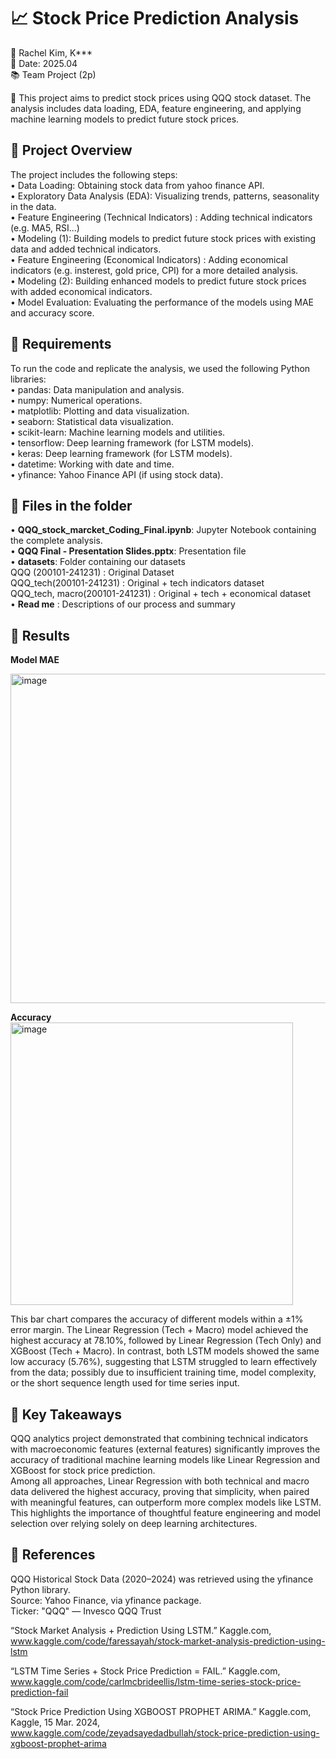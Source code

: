 # 📈 Stock Price Prediction Analysis

📎 Rachel Kim, K***  
📅 Date: 2025.04  
📚 Team Project (2p)  


📝 This project aims to predict stock prices using QQQ stock dataset. The analysis includes data loading, EDA, feature engineering, and applying machine learning models to predict future stock prices.


    
## 📂 Project Overview
The project includes the following steps:  
•	Data Loading: Obtaining stock data from yahoo finance API.  
•	Exploratory Data Analysis (EDA): Visualizing trends, patterns, seasonality in the data.  
•	Feature Engineering (Technical Indicators) : Adding technical indicators (e.g. MA5, RSI...)  
•	Modeling (1): Building models to predict future stock prices with existing data and added technical indicators.  
•	Feature Engineering (Economical Indicators) : Adding economical indicators (e.g. insterest, gold price, CPI) for a more detailed analysis.  
•	Modeling (2): Building enhanced models to predict future stock prices with added economical indicators.  
•	Model Evaluation: Evaluating the performance of the models using MAE and accuracy score.  



## 📂 Requirements  
To run the code and replicate the analysis, we used the following Python libraries:  
•	pandas: Data manipulation and analysis.  
•	numpy: Numerical operations.  
•	matplotlib: Plotting and data visualization.  
•	seaborn: Statistical data visualization.  
•	scikit-learn: Machine learning models and utilities.  
•	tensorflow: Deep learning framework (for LSTM models).  
•	keras: Deep learning framework (for LSTM models).  
•	datetime: Working with date and time.  
•	yfinance: Yahoo Finance API (if using stock data).  

## 📂 Files in the folder  
•	**QQQ_stock_marcket_Coding_Final.ipynb**: Jupyter Notebook containing the complete analysis.    
•	**QQQ Final - Presentation Slides.pptx**: Presentation file    
•	**datasets**: Folder containing our datasets   
QQQ (200101-241231) : Original Dataset   
QQQ_tech(200101-241231) : Original + tech indicators dataset   
QQQ_tech, macro(200101-241231) : Original + tech + economical dataset  
•	**Read me** : Descriptions of our process and summary  





## 📂 Results  
**Model MAE**  

<img width="527" alt="image" src="https://github.com/user-attachments/assets/1ef36030-895c-45b8-91b7-2ba7a26f1dce" />  


**Accuracy**  
<img width="452" alt="image" src="https://github.com/user-attachments/assets/0171a2be-274b-4dc8-92c4-ff833e1648b2" />  

 
This bar chart compares the accuracy of different models within a ±1% error margin. The Linear Regression (Tech + Macro) model achieved the highest accuracy at 78.10%, followed by Linear Regression (Tech Only) and XGBoost (Tech + Macro). 
In contrast, both LSTM models showed the same low accuracy (5.76%), suggesting that LSTM struggled to learn effectively from the data; possibly due to insufficient training time, model complexity, or the short sequence length used for time series input.  

## 📂 Key Takeaways  

QQQ analytics project demonstrated that combining technical indicators with macroeconomic features (external features) significantly improves the accuracy of traditional machine learning models like Linear Regression and XGBoost for stock price prediction.   
Among all approaches, Linear Regression with both technical and macro data delivered the highest accuracy, proving that simplicity, when paired with meaningful features, can outperform more complex models like LSTM. This highlights the importance of thoughtful feature engineering and model selection over relying solely on deep learning architectures.  

## 📂 References  
QQQ Historical Stock Data (2020–2024) was retrieved using the yfinance Python library.  
Source: Yahoo Finance, via yfinance package.  
Ticker: "QQQ" — Invesco QQQ Trust  

“Stock Market Analysis + Prediction Using LSTM.” Kaggle.com,  
www.kaggle.com/code/faressayah/stock-market-analysis-prediction-using-lstm  

“LSTM Time Series + Stock Price Prediction = FAIL.” Kaggle.com,   
www.kaggle.com/code/carlmcbrideellis/lstm-time-series-stock-price-prediction-fail  

“Stock Price Prediction Using XGBOOST PROPHET ARIMA.” Kaggle.com, Kaggle, 15 Mar. 2024,   
www.kaggle.com/code/zeyadsayedadbullah/stock-price-prediction-using-xgboost-prophet-arima  

